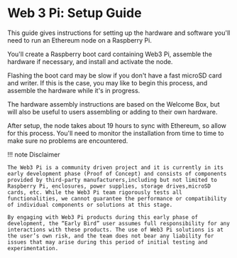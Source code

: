# Web 3 Pi: Setup Guide

This guide gives instructions for setting up the hardware and software you'll need to run an Ethereum node on a Raspberry Pi.

You'll create a Raspberry boot card containing Web3 Pi, assemble the hardware if necessary, and install and activate the node.

Flashing the boot card may be slow if you don't have a fast microSD card and writer. If this is the case, you may like to begin this process, and assemble the hardware while it's in progress.

The hardware assembly instructions are based on the Welcome Box, but will also be useful to users assembling or adding to their own hardware.

After setup, the node takes about 19 hours to sync with Ethereum, so allow for this process. You'll need to monitor the installation from time to time to make sure no problems are encountered.

!!! note Disclaimer

    The Web3 Pi is a community driven project and it is currently in its early development phase (Proof of Concept) and consists of components provided by third-party manufacturers,including but not limited to Raspberry Pi, enclosures, power supplies, storage drives,microSD cards, etc. While the Web3 Pi team rigorously tests all functionalities, we cannot guarantee the performance or compatibility of individual components or solutions at this stage.

    By engaging with Web3 Pi products during this early phase of development, the “Early Bird” user assumes full responsibility for any interactions with these products. The use of Web3 Pi solutions is at the user’s own risk, and the team does not bear any liability for issues that may arise during this period of initial testing and experimentation.
